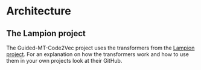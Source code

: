 # Architecture



## The Lampion project
The Guided-MT-Code2Vec project uses the transformers from the [Lampion project](https://github.com/ciselab/Lampion).
For an explanation on how the transformers work and how to use them in your own projects look at their GitHub.
